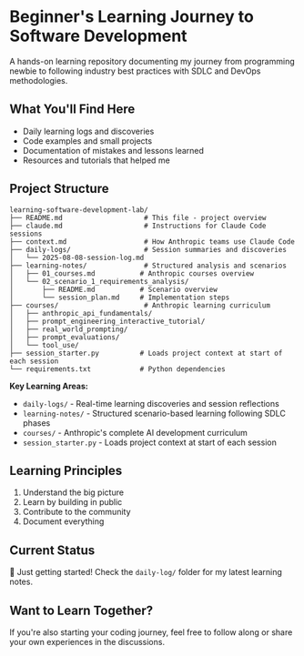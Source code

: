 # Beginner's Learning Journey to Software Development

A hands-on learning repository documenting my journey from programming newbie to following industry best practices with SDLC and DevOps methodologies.

## What You'll Find Here
- Daily learning logs and discoveries
- Code examples and small projects
- Documentation of mistakes and lessons learned
- Resources and tutorials that helped me

## Project Structure
```
learning-software-development-lab/
├── README.md                    # This file - project overview
├── claude.md                    # Instructions for Claude Code sessions
├── context.md                   # How Anthropic teams use Claude Code
├── daily-logs/                  # Session summaries and discoveries
│   └── 2025-08-08-session-log.md
├── learning-notes/              # Structured analysis and scenarios
│   ├── 01_courses.md           # Anthropic courses overview
│   └── 02_scenario_1_requirements_analysis/
│       ├── README.md           # Scenario overview
│       └── session_plan.md     # Implementation steps
├── courses/                     # Anthropic learning curriculum
│   ├── anthropic_api_fundamentals/
│   ├── prompt_engineering_interactive_tutorial/
│   ├── real_world_prompting/
│   ├── prompt_evaluations/
│   └── tool_use/
├── session_starter.py          # Loads project context at start of each session
└── requirements.txt            # Python dependencies
```

**Key Learning Areas:**
- `daily-logs/` - Real-time learning discoveries and session reflections
- `learning-notes/` - Structured scenario-based learning following SDLC phases
- `courses/` - Anthropic's complete AI development curriculum
- `session_starter.py` - Loads project context at start of each session

## Learning Principles
1. Understand the big picture
2. Learn by building in public  
3. Contribute to the community
4. Document everything

## Current Status
🚧 Just getting started! Check the `daily-log/` folder for my latest learning notes.

## Want to Learn Together?
If you're also starting your coding journey, feel free to follow along or share your own experiences in the discussions.